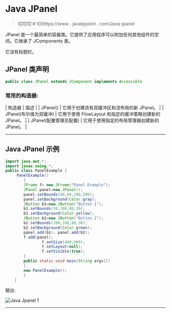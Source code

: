 # Java JPanel

> 哎哎哎:# t0]https://www . javatppoint . com/Java-jpanel

JPanel 是一个最简单的容器类。它提供了应用程序可以附加任何其他组件的空间。它继承了 JComponents 类。

它没有标题栏。

## JPanel 类声明

```java
public class JPanel extends JComponent implements Accessible

```

### 常用的构造器:

| 构造器 | 描述 |
| JPanel() | 它用于创建具有双缓冲区和流布局的新 JPanel。 |
| JPanel(布尔值为双缓冲) | 它用于使用 FlowLayout 和指定的缓冲策略创建新的 JPanel。 |
| JPanel(配置管理员配置) | 它用于使用指定的布局管理器创建新的 JPanel。 |

* * *

## Java JPanel 示例

```java
import java.awt.*;
import javax.swing.*;
public class PanelExample {
	 PanelExample()
	    {
	    JFrame f= new JFrame("Panel Example");  
	    JPanel panel=new JPanel();
	    panel.setBounds(40,80,200,200);  
	    panel.setBackground(Color.gray);
	    JButton b1=new JButton("Button 1");   
	    b1.setBounds(50,100,80,30);  
	    b1.setBackground(Color.yellow); 
	    JButton b2=new JButton("Button 2"); 
	    b2.setBounds(100,100,80,30);  
	    b2.setBackground(Color.green); 
	    panel.add(b1); panel.add(b2);
	    f.add(panel);
                f.setSize(400,400);  
                f.setLayout(null);  
                f.setVisible(true);  
	    }
	    public static void main(String args[])
	    {
	    new PanelExample();
	    }
	}

```

输出:

![Java Jpanel 1](../img/9823802774c6b1dfa73f147d6ed54425.png)

* * *
